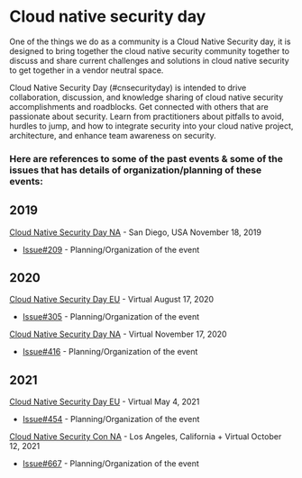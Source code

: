 # Cloud native security day
One of the things we do as a community is a Cloud Native Security day, it is designed to bring together the cloud native security community together to discuss and share current challenges and solutions in cloud native security to get together in a vendor neutral space.

Cloud Native Security Day (#cnsecurityday) is intended to drive collaboration, discussion, and knowledge sharing of cloud native security accomplishments and roadblocks. Get connected with others that are passionate about security. Learn from practitioners about pitfalls to avoid, hurdles to jump, and how to integrate security into your cloud native project, architecture, and enhance team awareness on security.

### Here are references to some of the past events & some of the issues that has details of organization/planning of these events:

## 2019

[Cloud Native Security Day NA](https://events19.linuxfoundation.org/events/cloud-native-security-day-2019/) - San Diego, USA 
November 18, 2019
  * [Issue#209](https://github.com/cncf/tag-security/issues/209) - Planning/Organization of the event


## 2020

[Cloud Native Security Day EU](https://events.linuxfoundation.org/archive/2020/cloud-native-security-day/) -  Virtual
August 17, 2020
  * [Issue#305](https://github.com/cncf/tag-security/issues/305) - Planning/Organization of the event


[Cloud Native Security Day NA](https://events.linuxfoundation.org/cloud-native-security-day-north-america/) -  Virtual
November 17, 2020
  * [Issue#416](https://github.com/cncf/tag-security/issues/416) - Planning/Organization of the event


## 2021

[Cloud Native Security Day EU](https://events.linuxfoundation.org/cloud-native-security-day-europe/) -  Virtual
May 4, 2021
  * [Issue#454](https://github.com/cncf/tag-security/issues/454) - Planning/Organization of the event


[Cloud Native Security Con NA](https://kccncna2021.sched.com/event/leYD?iframe=no) - Los Angeles, California + Virtual
October 12, 2021
  * [Issue#667](https://github.com/cncf/tag-security/issues/667) - Planning/Organization of the event

